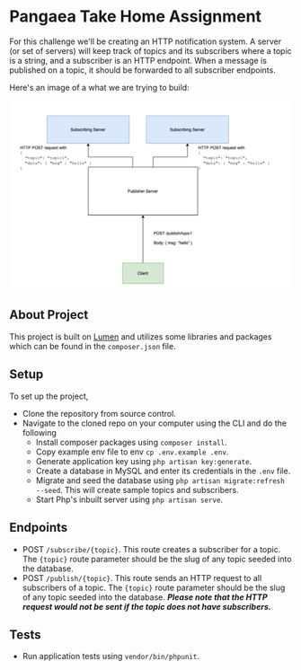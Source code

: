 # Pangaea Take Home Assignment

For this challenge we'll be creating an HTTP notification system. A server (or set of servers) will keep track of topics and its
subscribers where a topic is a string, and a subscriber is an HTTP endpoint. When a message is published on a topic, it
should be forwarded to all subscriber endpoints.

Here's an image of a what we are trying to build:

![PubSub System](storage/app/system.png)

## About Project

This project is built on [Lumen](https://lumen.laravel.com/) and utilizes some libraries and packages which can be found in the `composer.json` file.

## Setup

To set up the project,
-   Clone the repository from source control.
-   Navigate to the cloned repo on your computer using the CLI and do the following
    -   Install composer packages using `composer install`.
    -   Copy example env file to env `cp .env.example .env`.
    -   Generate application key using `php artisan key:generate`.
    -   Create a database in MySQL and enter its credentials in the `.env` file.
    -   Migrate and seed the database using `php artisan migrate:refresh --seed`. This will create sample topics and subscribers.
    -   Start Php's inbuilt server using `php artisan serve`.
    
## Endpoints
- POST `/subscribe/{topic}`. This route creates a subscriber for a topic. The `{topic}` route parameter should be the slug of any topic seeded into the database.
- POST `/publish/{topic}`. This route sends an HTTP request to all subscribers of a topic. The `{topic}` route parameter should be the slug of any topic seeded into the database. ***Please note that the HTTP request would not be sent if the topic does not have subscribers.***

## Tests
- Run application tests using `vendor/bin/phpunit`.
